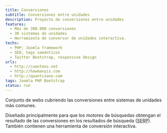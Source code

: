 ```yaml
---
title: Conversiones
subtitle: Conversiones entre unidades
description: Proyecto de conversiones entre unidades
features:
  - Más de 300.000 conversiones
  - 30 sistemas de unidades
  - Herramienta de conversor de unidades interactiva.
techs:
  - PHP; Joomla framework
  - SEO, tags semánticos
  - Twitter Bootstrap, responsive design
urls:
  - http://cuantoes.net
  - http://howmanyis.com
  - http://quantisono.com
tags: Joomla PHP Bootstrap
status: run
---
```


Conjunto de webs cubriendo las conversiones entre sistemas de unidades más comunes.

Diseñado principalmente para que los motores de búsquedas obtengan el resultado de las conversiones en los resultados de búsqueda (<abbr title="Search Engines Results Pages">SERP</abbr>). También contienen una herramienta de conversión interactiva.
